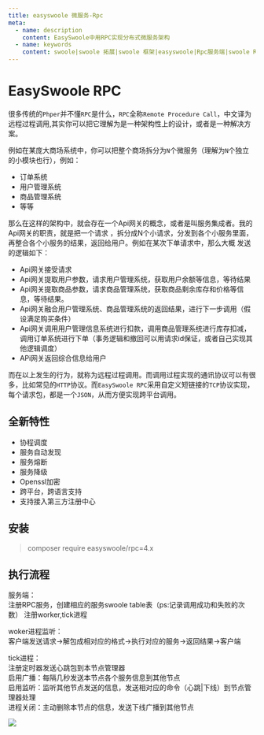 ```yaml
---
title: easyswoole 微服务-Rpc
meta:
  - name: description
    content: EasySwoole中用RPC实现分布式微服务架构
  - name: keywords
    content: swoole|swoole 拓展|swoole 框架|easyswoole|Rpc服务端|swoole RPC|swoole微服务|swoole分布式|PHP 分布式
---
```


# EasySwoole RPC

很多传统的`Phper`并不懂`RPC`是什么，`RPC`全称`Remote Procedure Call`，中文译为远程过程调用,其实你可以把它理解为是一种架构性上的设计，或者是一种解决方案。

例如在某庞大商场系统中，你可以把整个商场拆分为`N`个微服务（理解为`N`个独立的小模块也行），例如：
    
- 订单系统
- 用户管理系统
- 商品管理系统
- 等等 

那么在这样的架构中，就会存在一个Api网关的概念，或者是叫服务集成者。我的Api网关的职责，就是把一个请求
，拆分成N个小请求，分发到各个小服务里面，再整合各个小服务的结果，返回给用户。例如在某次下单请求中，那么大概
发送的逻辑如下：
- Api网关接受请求
- Api网关提取用户参数，请求用户管理系统，获取用户余额等信息，等待结果
- Api网关提取商品参数，请求商品管理系统，获取商品剩余库存和价格等信息，等待结果。
- Api网关融合用户管理系统、商品管理系统的返回结果，进行下一步调用（假设满足购买条件）
- Api网关调用用户管理信息系统进行扣款，调用商品管理系统进行库存扣减，调用订单系统进行下单（事务逻辑和撤回可以用请求id保证，或者自己实现其他逻辑调度）
- APi网关返回综合信息给用户

而在以上发生的行为，就称为远程过程调用。而调用过程实现的通讯协议可以有很多，比如常见的`HTTP`协议。而`EasySwoole RPC`采用自定义短链接的`TCP`协议实现，每个请求包，都是一个`JSON`，从而方便实现跨平台调用。

## 全新特性
 - 协程调度
 - 服务自动发现
 - 服务熔断
 - 服务降级
 - Openssl加密
 - 跨平台，跨语言支持
 - 支持接入第三方注册中心

## 安装

> composer require easyswoole/rpc=4.x

## 执行流程

服务端：  
注册RPC服务，创建相应的服务swoole table表（ps:记录调用成功和失败的次数） 
注册worker,tick进程  
  
woker进程监听：   
客户端发送请求->解包成相对应的格式->执行对应的服务->返回结果->客户端  

tick进程：  
注册定时器发送心跳包到本节点管理器   
启用广播：每隔几秒发送本节点各个服务信息到其他节点  
启用监听：监听其他节点发送的信息，发送相对应的命令（心跳|下线）到节点管理器处理  
进程关闭：主动删除本节点的信息，发送下线广播到其他节点  

![](/Images/Passage/rpcDesign.png)
